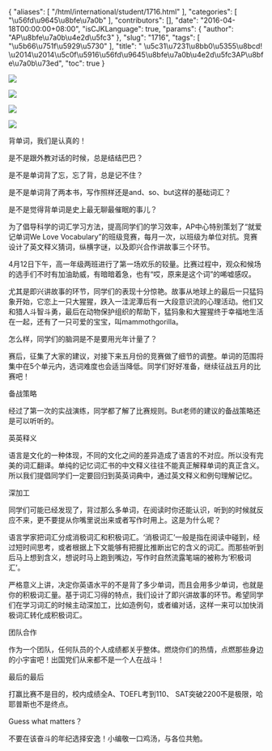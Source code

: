 {
    "aliases": [
        "/html/international/student/1716.html"
    ],
    "categories": [
        "\u56fd\u9645\u8bfe\u7a0b"
    ],
    "contributors": [],
    "date": "2016-04-18T00:00:00+08:00",
    "isCJKLanguage": true,
    "params": {
        "author": "AP\u8bfe\u7a0b\u4e2d\u5fc3"
    },
    "slug": "1716",
    "tags": [
        "\u5b66\u751f\u5929\u5730"
    ],
    "title": " \u5c31\u7231\u8bb0\u5355\u8bcd! \u2014\u2014\u5c0f\u5916\u56fd\u9645\u8bfe\u7a0b\u4e2d\u5fc3AP\u8bfe\u7a0b\u73ed",
    "toc": true
}

![](https://cdn.tfls.online/mirror/full/8f97b5fc12ce917b59422bb04ee2fbde3664b4bd.jpg)




![](https://cdn.tfls.online/mirror/full/faab4eb7ea5c8b3ee7d4512a07cabf41558551af.jpg)




![](https://cdn.tfls.online/mirror/full/3c4ba8e96a78a8713a0dcd4280aeab99c2bf21ef.jpg)




![](https://cdn.tfls.online/mirror/full/7500b89e721e4a24a348fac29b5873312d0e928f.jpg)







背单词，我们是认真的！




是不是跟外教对话的时候，总是结结巴巴？




是不是单词背了忘，忘了背，总是记不住？




是不是单词背了两本书，写作照样还是and、so、but这样的基础词汇？




是不是觉得背单词是史上最无聊最催眠的事儿？









为了倡导科学的词汇学习方法，提高同学们的学习效率，AP中心特别策划了“就爱记单词We Love Vocabulary”的班级竞赛，每月一次，以班级为单位对抗。竞赛设计了英文释义猜词，纵横字谜，以及即兴合作讲故事三个环节。




4月12日下午，高一年级两班进行了第一场欢乐的较量。比赛过程中，观众和候场的选手们不时有加油助威，有暗暗着急，也有“哎，原来是这个词”的唏嘘感叹。




尤其是即兴讲故事的环节，同学们的表现十分惊艳。故事从地球上的最后一只猛犸象开始，它恋上一只大猩猩，跌入一洼泥潭后有一大段意识流的心理活动。他们又和猎人斗智斗勇，最后在动物保护组织的帮助下，猛犸象和大猩猩终于幸福地生活在一起，还有了一只可爱的宝宝，叫mammothgorilla。




怎么样，同学们的脑洞是不是要用光年计量了？




赛后，征集了大家的建议，对接下来五月份的竞赛做了细节的调整。单词的范围将集中在5个单元内，选词难度也会适当降低。同学们好好准备，继续征战五月的比赛吧！




备战策略




经过了第一次的实战演练，同学都了解了比赛规则。But老师的建议的备战策略还是可以听听的。




英英释义




语言是文化的一种体现，不同的文化之间的差异造成了语言的不对应。所以没有完美的词汇翻译。单纯的记忆词汇书的中文释义往往不能真正解释单词的真正含义。所以我们提倡同学们一定要回归到英英词典中，通过英文释义和例句理解记忆。




深加工




同学们可能已经发现了，背过那么多单词，在阅读时你还能认识，听到的时候就反应不来，更不要提从你嘴里说出来或者写作时用上。这是为什么呢？




语言学家把词汇分成消极词汇和积极词汇。‘消极词汇’一般是指在阅读中碰到，经过短时间思考，或者根据上下文能够有把握比推断出它的含义的词汇。而那些听到后马上想到含义，想说时马上跑到嘴边，写作时自然流露笔端的被称为‘积极词汇’。




严格意义上讲，决定你英语水平的不是背了多少单词，而且会用多少单词，也就是你的积极词汇量。基于词汇习得的特点，我们设计了即兴讲故事的环节。希望同学们在学习词汇的时候主动深加工，比如造例句，或者编对话，这样一来可以加快消极词汇转化成积极词汇。




团队合作




作为一个团队，任何队员的个人成绩都关乎整体。燃烧你们的热情，点燃那些身边的小宇宙吧！出国党们从来都不是一个人在战斗！




最后的最后




打赢比赛不是目的，校内成绩全A、TOEFL考到110、 SAT突破2200不是极限，哈耶普斯也不是终点。




Guess what matters？




不要在该奋斗的年纪选择安逸！小编敬一口鸡汤，与各位共勉。




  



